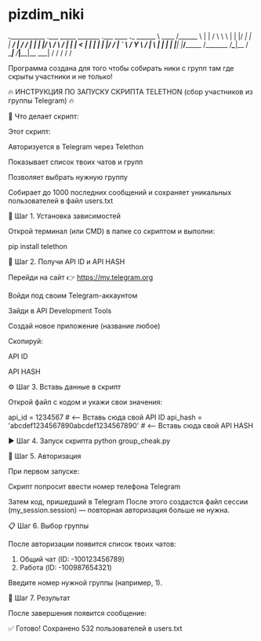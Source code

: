 # pizdim_niki

__________._____________________  .___   _____     _______  .___ ____  __.___ 
\______   \   \____    /\______ \ |   | /     \    \      \ |   |    |/ _|   |
 |     ___/   | /     /  |    |  \|   |/  \ /  \   /   |   \|   |      < |   |
 |    |   |   |/     /_  |    `   \   /    Y    \ /    |    \   |    |  \|   |
 |____|   |___/_______ \/_______  /___\____|__  / \____|__  /___|____|__ \___|
                      \/        \/            \/          \/            \/    


Программа создана для того чтобы собирать ники с групп там где скрыты участники и не только! 

🔥 ИНСТРУКЦИЯ ПО ЗАПУСКУ СКРИПТА TELETHON (сбор участников из группы Telegram) 🔥

🧩 Что делает скрипт:

Этот скрипт:

Авторизуется в Telegram через Telethon

Показывает список твоих чатов и групп

Позволяет выбрать нужную группу

Собирает до 1000 последних сообщений и сохраняет уникальных пользователей в файл users.txt


🚀 Шаг 1. Установка зависимостей

Открой терминал (или CMD) в папке со скриптом и выполни:

pip install telethon



🔑 Шаг 2. Получи API ID и API HASH

Перейди на сайт 👉 https://my.telegram.org

Войди под своим Telegram-аккаунтом

Зайди в API Development Tools

Создай новое приложение (название любое)

Скопируй:

API ID

API HASH



⚙️ Шаг 3. Вставь данные в скрипт

Открой файл с кодом и укажи свои значения:

api_id = 1234567  # <-- Вставь сюда свой API ID
api_hash = 'abcdef1234567890abcdef1234567890'  # <-- Вставь сюда свой API HASH


▶️ Шаг 4. Запуск скрипта
python group_cheak.py


🔐 Шаг 5. Авторизация

При первом запуске:

Скрипт попросит ввести номер телефона Telegram

Затем код, пришедший в Telegram
После этого создастся файл сессии (my_session.session) — повторная авторизация больше не нужна.



📋 Шаг 6. Выбор группы

После авторизации появится список твоих чатов:

1. Общий чат (ID: -100123456789)
2. Работа (ID: -100987654321)

Введите номер нужной группы (например, 1).



💾 Шаг 7. Результат

После завершения появится сообщение:

✅ Готово! Сохранено 532 пользователей в users.txt
